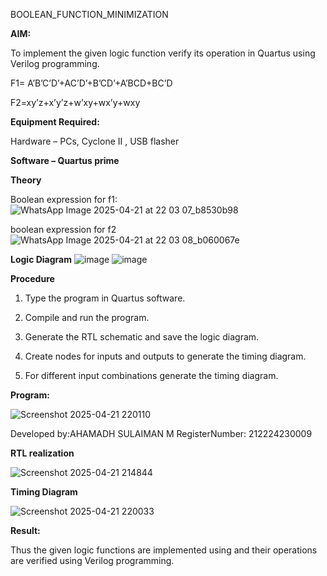 BOOLEAN_FUNCTION_MINIMIZATION

**AIM:**

To implement the given logic function verify its operation in Quartus using Verilog programming.

F1= A’B’C’D’+AC’D’+B’CD’+A’BCD+BC’D 

F2=xy’z+x’y’z+w’xy+wx’y+wxy

**Equipment Required:**

Hardware – PCs, Cyclone II , USB flasher

**Software – Quartus prime**

**Theory**

Boolean expression for f1:
![WhatsApp Image 2025-04-21 at 22 03 07_b8530b98](https://github.com/user-attachments/assets/74def382-6f13-4261-ae98-961ed743c5e1)

boolean expression for f2
![WhatsApp Image 2025-04-21 at 22 03 08_b060067e](https://github.com/user-attachments/assets/e7392bcb-ae1d-4736-ba82-8eeef1a222a3)

**Logic Diagram**
![image](https://github.com/user-attachments/assets/961d23a4-d7ea-4625-932d-61b2336a8db8)
![image](https://github.com/user-attachments/assets/c01c8a00-da64-46fd-b399-1f40a4734f93)

**Procedure**

1.	Type the program in Quartus software.

2.	Compile and run the program.

3.	Generate the RTL schematic and save the logic diagram.

4.	Create nodes for inputs and outputs to generate the timing diagram.

5.	For different input combinations generate the timing diagram.


**Program:**

![Screenshot 2025-04-21 220110](https://github.com/user-attachments/assets/b126c61b-6ce0-412d-ab4e-c7b50366d605)


Developed by:AHAMADH SULAIMAN M
RegisterNumber: 212224230009


**RTL realization**

![Screenshot 2025-04-21 214844](https://github.com/user-attachments/assets/02a27cb1-d0f4-4a24-b632-9bbc400ed38f)


**Timing Diagram**

![Screenshot 2025-04-21 220033](https://github.com/user-attachments/assets/e0fc0d07-46f1-4190-9230-559748992e13)


**Result:**

Thus the given logic functions are implemented using and their operations are verified using Verilog programming.

